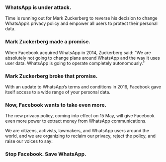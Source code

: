 ### **WhatsApp is under attack.**
Time is running out for Mark Zuckerberg to reverse his decision to change WhatsApp’s privacy policy and empower all users to protect their personal data.

### **Mark Zuckerberg made a promise.**
When Facebook acquired WhatsApp in 2014, Zuckerberg said: “We are absolutely not going to change plans around WhatsApp and the way it uses user data. WhatsApp is going to operate completely autonomously.”

### **Mark Zuckerberg broke that promise.**
With an update to WhatsApp’s terms and conditions in 2016, Facebook gave itself access to a wide range of your personal data.

### **Now, Facebook wants to take even more.**
The new privacy policy, coming into effect on 15 May, will give Facebook even more power to extract money from WhatsApp communications.

We are citizens, activists, lawmakers, and WhatsApp users around the world, and we are organizing to reclaim our privacy, reject the policy, and raise our voices to say:
### **Stop Facebook. Save WhatsApp.**
